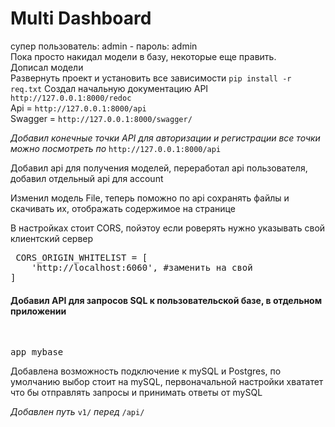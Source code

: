 # Multi Dashboard

супер пользователь: admin - пароль: admin<br/>
Пока просто накидал модели в базу, некоторые еще править.<br/>
Дописал модели<br/>
Развернуть проект и установить все зависимости `pip install -r req.txt`
Создал начальную документацию API `http://127.0.0.1:8000/redoc`  <br/>
Api = `http://127.0.0.1:8000/api` <br/>
Swagger = `http://127.0.0.1:8000/swagger/` <br/>

*Добавил конечные точки API для авторизации и регистрации все точки можно посмотреть по* `http://127.0.0.1:8000/api`

Добавил api для получения моделей, переработал api пользователя, добавил отдельный api для account <br/>

Изменил модель File, теперь поможно по api сохранять файлы и скачивать их, отображать содержимое на странице <br/>

В настройках стоит CORS, пойэтоу если роверять нужно указывать свой клиентский сервер <br/>
<pre> CORS_ORIGIN_WHITELIST = [
    'http://localhost:6060', #заменить на свой
] </pre>  

<h4>Добавил API для запросов SQL к пользовательской базе, в отдельном приложении </h4><br/>
<pre>app_mybase</pre>
Добавлена возможность подключение к mySQL и Postgres, по умолчанию выбор стоит на mySQL, первоначальной настройки хвататет что бы отправлять запросы и принимать ответы от mySQL <br/>

*Добавлен путь* `v1/` *перед* `/api/` <br/>
